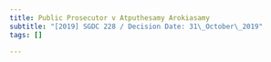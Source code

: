 ```yaml
---
title: Public Prosecutor v Atputhesamy Arokiasamy
subtitle: "[2019] SGDC 228 / Decision Date: 31\_October\_2019"
tags: []

---
```

